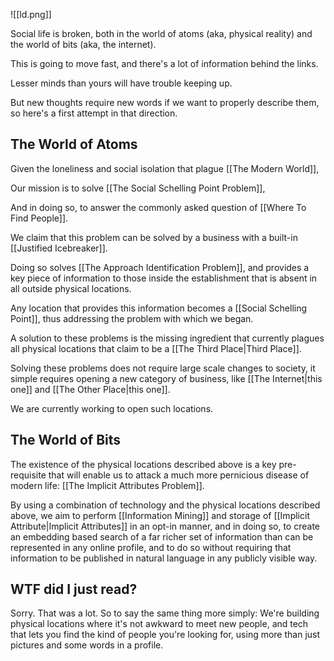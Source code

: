
![[ld.png]]

Social life is broken, both in the world of atoms (aka, physical reality) and the world of bits (aka, the internet).

This is going to move fast, and there's a lot of information behind the links. 

Lesser minds than yours will have trouble keeping up.

But new thoughts require new words if we want to properly describe them, so here's a first attempt in that direction.

## The World of Atoms

Given the loneliness and social isolation that plague [[The Modern World]],

Our mission is to solve [[The Social Schelling Point Problem]],

And in doing so, to answer the commonly asked question of [[Where To Find People]].

We claim that this problem can be solved by a business with a built-in [[Justified Icebreaker]].

Doing so solves [[The Approach Identification Problem]], and provides a key piece of information to those inside the establishment that is absent in all outside physical locations.

Any location that provides this information becomes a [[Social Schelling Point]], thus addressing the problem with which we began.

A solution to these problems is the missing ingredient that currently plagues all physical locations that claim to be a [[The Third Place|Third Place]].

Solving these problems does not require large scale changes to society, it simple requires opening a new category of business, like [[The Internet|this one]] and [[The Other Place|this one]].

We are currently working to open such locations.

## The World of Bits

The existence of the physical locations described above is a key pre-requisite that will enable us to attack a much more pernicious disease of modern life: [[The Implicit Attributes Problem]].

By using a combination of technology and the physical locations described above, we aim to perform [[Information Mining]] and storage of [[Implicit Attribute|Implicit Attributes]] in an opt-in manner, and in doing so, to create an embedding based search of a far richer set of information than can be represented in any online profile, and to do so without requiring that information to be published in natural language in any publicly visible way.

## WTF did I just read?
Sorry. That was a lot. So to say the same thing more simply: We're building physical locations where it's not awkward to meet new people, and tech that lets you find the kind of people you're looking for, using more than just pictures and some words in a profile.